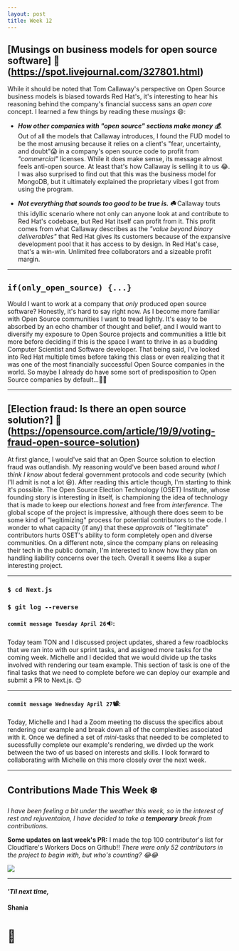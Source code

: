```yaml
---
layout: post
title: Week 12
---
```


## [Musings on business models for open source software] :thinking:(https://spot.livejournal.com/327801.html)

While it should be noted that Tom Callaway's perspective on Open Source business models is biased towards Red Hat's, it's interesting to hear his reasoning behind the company's financial success sans an *open core* concept. I learned a few things by reading these *musings* :smile::

- ***How other companies with "open source" sections make money :moneybag:***. Out of all the models that Callaway introduces, I found the FUD model to be the most amusing because it relies on a client's "fear, uncertainty, and doubt":scream: in a company's open source code to profit from *"commercial"* licenses. While it does make sense, its message almost feels anti-open source. At least that's how Callaway is selling it to us :joy:. I was also surprised to find out that this was the business model for MongoDB, but it ultimately explained the proprietary vibes I got from using the program.

- ***Not everything that sounds too good to be true is. :shamrock:*** Callaway touts this idyllic scenario where not only can anyone look at and contribute to Red Hat's codebase, but Red Hat itself can profit from it. This profit comes from what Callaway describes as the *"value beyond binary deliverables"* that Red Hat gives its customers because of the expansive development pool that it has access to by design. In Red Hat's case, that's a win-win. Unlimited free collaborators and a sizeable profit margin.  

---

## `if(only_open_source) {...}`

Would I want to work at a company that *only* produced open source software? Honestly, it's hard to say right now. As I become more familiar with Open Source communities I want to tread lightly. It's easy to be absorbed by an echo chamber of thought and belief, and I would want to diversify my exposure to Open Source projects and communities a little bit more before deciding if this is the space I want to thrive in as a budding Computer Scientist and Software developer. That being said, I've looked into Red Hat multiple times before taking this class or even realizing that it was one of the most financially successful Open Source companies in the world. So maybe I already do have some sort of predisposition to Open Source companies by default...:thinking::wink:

---

## [Election fraud: Is there an open source solution?] :bank:(https://opensource.com/article/19/9/voting-fraud-open-source-solution) 

At first glance, I would've said that an Open Source solution to election fraud was outlandish. My reasoning would've been based around *what I think I know* about federal government protocols and code security (which I'll admit is not a lot :laughing:). After reading this article though, I'm starting to think it's possible. The Open Source Election Technology (OSET) Institute, whose founding story is interesting in itself, is championing the idea of technology that is made to keep our elections *honest* and free from *interference*. The global scope of the project is impressive, although there does seem to be some kind of "legitimizing" process for potential contributors to the code. I wonder to what capacity (if any) that these *approvals* of "legitimate" contributors hurts OSET's ability to form completely open and diverse communities. On a different note, since the company plans on releasing their tech in the public domain, I'm interested to know how they plan on handling liability concerns over the tech. Overall it seems like a super interesting project. 

---

### `$ cd Next.js`
### `$ git log --reverse`

#### `commit message Tuesday April 26`:sound::

Today team TON and I discussed project updates, shared a few roadblocks that we ran into with our sprint tasks, and assigned more tasks for the coming week. Michelle and I decided that we would divide up the tasks involved with rendering our team example. This section of task is one of the final tasks that we need to complete before we can deploy our example and submit a PR to Next.js. :blush: 

---

#### `commit message Wednesday April 27`:film_projector::

Today, Michelle and I had a Zoom meeting tto discuss the specifics about rendering our example and break down all of the complexities associated with it. Once we defined a set of *mini*-tasks that needed to be completed to sucessfully complete our example's rendering, we divded up the work between the two of us based on interests and skills. I look forward to collaborating with Michelle on this more closely over the next week.

---

## Contributions Made This Week :snowflake:

*I have been feeling a bit under the weather this week, so in the interest of rest and rejuventaion, I have decided to take a **temporary** break from contributions.*

**Some updates on last week's PR:**
I made the top 100 contributor's list for Cloudflare's Workers Docs on Github!! *There were only 52 contributors in the project to begin with, but who's counting? :joy::joy:*

<img src="https://hunter-college-ossd-spr-2020.github.io/sdhani-weekly/assets/cloudflare-status.png">

---

#### *'Til next time,*
#### Shania
# :mushroom:

